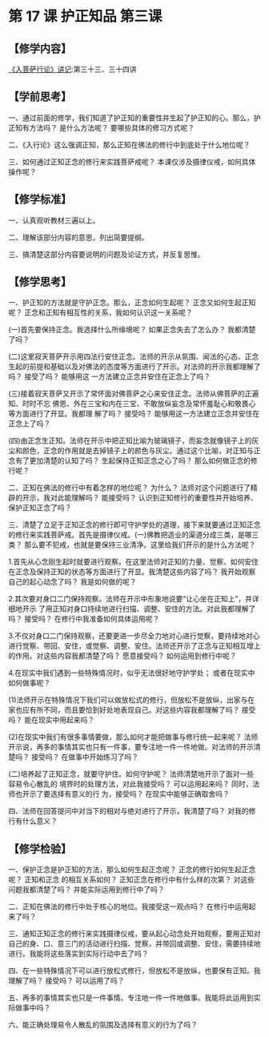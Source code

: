 
# 第 17 课 护正知品 第三课

## 【修学内容】

[《入菩萨行论》讲记](text):第三十三、三十四讲

## 【学前思考】

一、通过前面的修学，我们知道了护正知的重要性并生起了护正知的心。那么，护正知有方法吗？
是什么方法呢？
要哪些具体的修习方式呢？

二、《入行论》这么强调正知，那么正知在佛法的修行中到底处于什么地位呢？

三、如何通过正知正念的修行来实践菩萨戒呢？
本课仅涉及摄律仪戒，如何具体操作呢？

## 【修学标准】

一、认真观听教材三遍以上。

二、理解该部分内容的意思，列出简要提纲。

三、搞清楚这部分内容要说明的问题及论证方式，并反复思惟。

## 【修学思考】

一、护正知的方法就是守护正念。那么，正念如何生起呢？
正念又如何生起正知呢？
正念和正知有相互性的关系，我如何认识这一关系呢？

(一)首先要保持正念。我选择什么所缘境呢？
如果正念失去了怎么办？
我都清楚了吗？

(二)这里寂天菩萨开示用四法行安住正念。法师的开示从氛围、闻法的心态、正念生起的前提和基础以及对佛法的态度等方面进行了开示。对法师的开示我都理解了吗？
接受了吗？
能够用这
一方法建立正念并安住在正念上了吗？

(三)接着寂天菩萨又开示了常怀面对佛菩萨之心来安住正念。法师从佛菩萨的正遍知、时时不忘
佛恩、外在三宝和内在三宝、不敢放纵妄念及常怀羞耻心和敬畏心等方面进行了开显。我都理
解了吗？
接受吗？
能够用这一方法建立正念并安住在正念上了吗？

(四)由正念生正知。法师在开示中把正知比喻为玻璃镜子，而妄念就像镜子上的灰尘和颜色，正念的作用就是去掉镜子上的颜色与灰尘。通过这个比喻，对正知与正念有了更加清楚的认知了吗？
生起保持正知正念之心了吗？
那么如何做正念的修行呢？

二、正知在佛法的修行中有着怎样的地位呢？
为什么？
法师对这个问题进行了精辟的开示，我对此能理解吗？
能接受吗？
认识到正知修行的重要性并开始培养、保护正知正念了吗？

三、清楚了立足于正知正念的修行即可守护学处的道理，接下来就要通过正知正念的修行来实践菩萨戒。首先是摄律仪戒。(一)佛教把造业的渠道分成三类，是哪三类？
那么要不犯戒，也就是要保持三业清净。这里给我们开示的是什么方法呢？

1.首先从心念刚生起时就要进行观察。在这里法师对正知的力量、觉察、如何安住在正念及保持正知的状态等方面进行了开显。我清楚这些内容了吗？
我开始观察自己的起心动念了吗？
我是如何做的呢？

2.其次要对身口二门保持观察。法师在开示中形象地说要“让心坐在正知上”，并详细地开示
了用正知对身口持续地进行扫描、调整、安住的方法。对此我都理解了吗？
接受吗？
在修行中我准备如何具体运用呢？

3.不仅对身口二门保持观察，还要更进一步尽全力地对心进行觉察，要持续地对心进行觉察、带回、安住，或觉察、调整、安住。法师还开示了正念与正知相互增上的作用。对这些内容我都清楚了吗？
愿意接受吗？
如何运用到修行中呢？

4.在现实中我们遇到一些特殊情况时，似乎无法很好地守护学处；
或者在现实中如何做事呢？

(1)法师开示在特殊情况下我们可以做放松式的修行，但放松不是放纵，出家与在家也应有所不同，而且要恰到好处地表现自己。对这些内容我都理解了吗？
接受吗？
能在现实中用起来吗？

(2)在现实中我们有很多事情要做，那么如何才能把做事与修行统一起来呢？
法师开示说，再多的事情其实也只有一件事，要专注地一件一件地做。对法师的开示清楚吗？
接受吗？
在做事中开始练习了吗？

(二)培养起了正知正念，就要守护住。如何守护呢？
法师清楚地开示了面对一些容易令心散乱的
境界时的处理方法，对此我接受吗？
可以运用起来吗？
同时，法师也开示了要选择有意义的行
为，接受吗？
在现实中能够正确取舍吗？

四、法师在回答提问中对当下的相对与绝对进行了开示，我清楚了吗？
对我的修行有什么意义？

## 【修学检验】

一、保护正念是护正知的方法，那么如何生起正念呢？
正念的修行如何生起正念呢？
正知和正念
的相互关系如何？
正知正念在修行中有什么样的次第？
对这些问题我都清楚了吗？
并能实际运用到修行中了吗？

二、正知在佛法的修行中处于核心的地位。我接受这一观点吗？
在修行中运用起来了吗？

三、通知正知正念的修行来实践摄律仪戒，要从起心动念处开始观察，要用正知对自己的身、口、意三门的活动进行扫描、觉察，并带回或调整、安住，需要持续地进行。我能将这些落实到实际行动中去了吗？

四、在一些特殊情况下可以进行放松式修行，但放松不是放纵，也要保有正知。我理解了吗？
接受吗？
可以运用了吗？

五、再多的事情其实也只是一件事情。专注地一件一件地做事。我能将此运用到实际做事中吗？

六、能正确处理易令人散乱的氛围及选择有意义的行为了吗？
